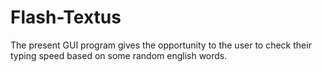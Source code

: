 # Flash-Textus
The present GUI program gives the opportunity to the user to check their typing speed based on some random english words.
